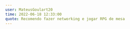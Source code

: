 ```yaml
---
user: MateusGoulart20
time: 2022-06-18 12:33:00
quote: Recomendo fazer networking e jogar RPG de mesa
---
```

